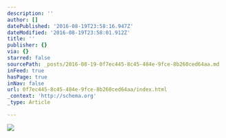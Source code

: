 ```yaml
---
description: ''
author: []
datePublished: '2016-08-19T23:58:16.947Z'
dateModified: '2016-08-19T23:58:01.912Z'
title: ''
publisher: {}
via: {}
starred: false
sourcePath: _posts/2016-08-19-0f7ec445-8c45-484e-9fce-8b260ced64aa.md
inFeed: true
hasPage: true
inNav: false
url: 0f7ec445-8c45-484e-9fce-8b260ced64aa/index.html
_context: 'http://schema.org'
_type: Article

---
```

![](https://the-grid-user-content.s3-us-west-2.amazonaws.com/6d737641-e92a-40c2-9c2d-e8f014dcd29d.jpg)